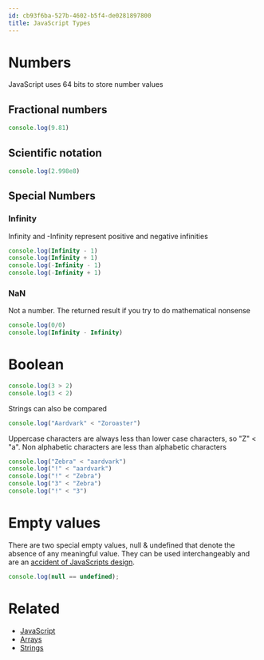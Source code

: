 ```yaml
---
id: cb93f6ba-527b-4602-b5f4-de0281897800
title: JavaScript Types
---
```


# Numbers

JavaScript uses 64 bits to store number values

## Fractional numbers

``` javascript
console.log(9.81)
```

## Scientific notation

``` javascript
console.log(2.998e8)
```

## Special Numbers

### Infinity

Infinity and -Infinity represent positive and negative infinities

``` javascript
console.log(Infinity - 1)
console.log(Infinity + 1)
console.log(-Infinity - 1)
console.log(-Infinity + 1)
```

### NaN

Not a number. The returned result if you try to do mathematical nonsense

``` javascript
console.log(0/0)
console.log(Infinity - Infinity)
```

# Boolean

``` javascript
console.log(3 > 2)
console.log(3 < 2)
```

Strings can also be compared

``` javascript
console.log("Aardvark" < "Zoroaster")
```

Uppercase characters are always less than lower case characters, so "Z"
\< "a". Non alphabetic characters are less than alphabetic characters

``` javascript
console.log("Zebra" < "aardvark")
console.log("!" < "aardvark")
console.log("!" < "Zebra")
console.log("3" < "Zebra")
console.log("!" < "3")
```

# Empty values

There are two special empty values, null & undefined that denote the
absence of any meaningful value. They can be used interchangeably and
are an [accident of JavaScripts
design](https://medium.com/@stephenthecurt/a-brief-history-of-null-and-undefined-in-javascript-c283caab662e).

``` javascript
console.log(null == undefined);
```

# Related

-   [JavaScript](20200613170905-javascript)
-   [Arrays](20200826201029-arrays)
-   [Strings](20200922164551-strings)
